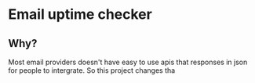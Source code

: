 # Email uptime checker
## Why?
Most email providers doesn't have easy to use apis that responses in json for people to intergrate. So this project changes tha
